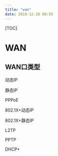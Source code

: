 ```yaml
---
title: "wan"
date: 2018-12-26 00:55
---
```



[TOC]



# WAN



## WAN口类型

动态IP 

静态IP 

PPPoE 

802.1X+动态IP 

802.1X+静态IP 

L2TP 

PPTP 

DHCP+ 
